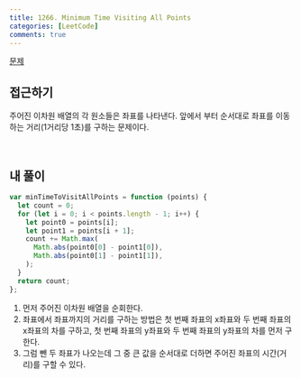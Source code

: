 ```yaml
---
title: 1266. Minimum Time Visiting All Points
categories: [LeetCode]
comments: true
---
```


[문제](https://leetcode.com/problems/minimum-time-visiting-all-points/)

## 접근하기

주어진 이차원 배열의 각 원소들은 좌표를 나타낸다. 앞에서 부터 순서대로 좌표를 이동하는 거리(1거리당 1초)를 구하는 문제이다.

<br>

## 내 풀이

```js
var minTimeToVisitAllPoints = function (points) {
  let count = 0;
  for (let i = 0; i < points.length - 1; i++) {
    let point0 = points[i];
    let point1 = points[i + 1];
    count += Math.max(
      Math.abs(point0[0] - point1[0]),
      Math.abs(point0[1] - point1[1]),
    );
  }
  return count;
};
```

1. 먼저 주어진 이차원 배열을 순회한다.
2. 좌표에서 좌표까지의 거리를 구하는 방법은 첫 번째 좌표의 x좌표와 두 번째 좌표의 x좌표의 차를 구하고, 첫 번째 좌표의 y좌표와 두 번째 좌표의 y좌표의 차를 먼저 구한다.
3. 그럼 뺀 두 좌표가 나오는데 그 중 큰 값을 순서대로 더하면 주어진 좌표의 시간(거리)를 구할 수 있다.

